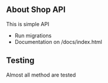 ## About Shop API

This is simple API 

- Run migrations
- Documentation on /docs/index.html

## Testing

Almost all method are tested
